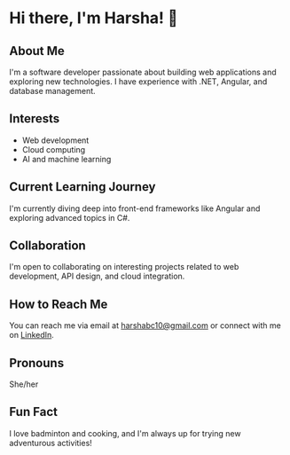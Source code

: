 # Hi there, I'm Harsha! 👋

## About Me

I'm a software developer passionate about building web applications and exploring new technologies. I have experience with .NET, Angular, and database management.

## Interests

- Web development
- Cloud computing
- AI and machine learning

## Current Learning Journey

I'm currently diving deep into front-end frameworks like Angular and exploring advanced topics in C#.

## Collaboration

I'm open to collaborating on interesting projects related to web development, API design, and cloud integration.

## How to Reach Me

You can reach me via email at [harshabc10@gmail.com](mailto:harshabc10@gmail.com) or connect with me on [LinkedIn](https://www.linkedin.com/in/harsha-bc-b15063205).

## Pronouns

She/her

## Fun Fact

I love badminton and cooking, and I'm always up for trying new adventurous activities!

<!---
harshabc10/harshabc10 is a ✨ special ✨ repository because its `README.md` (this file) appears on your GitHub profile.
You can click the Preview link to take a look at your changes.
--->

